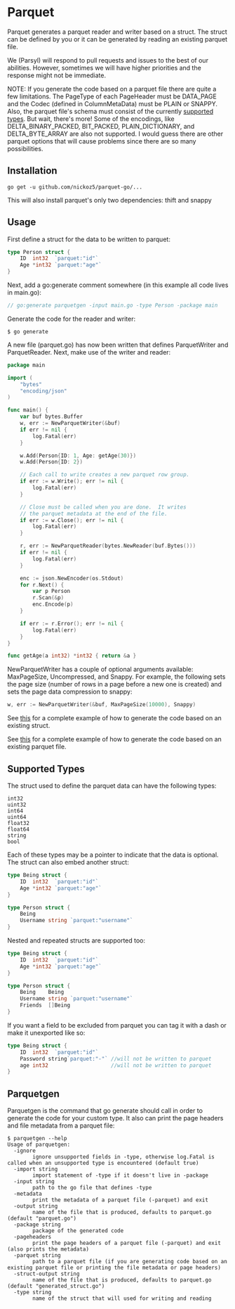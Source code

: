 # Parquet

Parquet generates a parquet reader and writer based on a struct.  The struct
can be defined by you or it can be generated by reading an existing parquet file.

We (Parsyl) will respond to pull requests and issues to the best of our
abilities.  However, sometimes we will have higher priorities and the response
might not be immediate.

NOTE: If you generate the code based on a parquet file there are quite a few
limitations.  The PageType of each PageHeader must be DATA_PAGE and the Codec
(defined in ColumnMetaData) must be PLAIN or SNAPPY. Also, the parquet file's
schema must consist of the currently [supported types](#supported-types).  But
wait, there's more!  Some of the encodings, like DELTA_BINARY_PACKED, BIT_PACKED,
PLAIN_DICTIONARY, and DELTA_BYTE_ARRAY are also not supported.  I would guess
there are other parquet options that will cause problems since there are so many
possibilities.

## Installation
    
    go get -u github.com/nickoz5/parquet-go/...

This will also install parquet's only two dependencies: thift and snappy

## Usage

First define a struct for the data to be written to parquet:

```go
type Person struct {
  	ID  int32  `parquet:"id"`
	Age *int32 `parquet:"age"`
}
```

Next, add a go:generate comment somewhere (in this example all code lives
in main.go):

```go
// go:generate parquetgen -input main.go -type Person -package main
```

Generate the code for the reader and writer:

```console
$ go generate
```

A new file (parquet.go) has now been written that defines ParquetWriter
and ParquetReader.  Next, make use of the writer and reader:

```go
package main

import (
    "bytes"
    "encoding/json"
)

func main() {
    var buf bytes.Buffer
    w, err := NewParquetWriter(&buf)
    if err != nil {
        log.Fatal(err)
    }

    w.Add(Person{ID: 1, Age: getAge(30)})
    w.Add(Person{ID: 2})

    // Each call to write creates a new parquet row group.
    if err := w.Write(); err != nil {
        log.Fatal(err)
    }

    // Close must be called when you are done.  It writes
    // the parquet metadata at the end of the file.
    if err := w.Close(); err != nil {
        log.Fatal(err)
    }

    r, err := NewParquetReader(bytes.NewReader(buf.Bytes()))
    if err != nil {
        log.Fatal(err)
    }

    enc := json.NewEncoder(os.Stdout)
    for r.Next() {
        var p Person
        r.Scan(&p)
        enc.Encode(p)
    }

    if err := r.Error(); err != nil {
        log.Fatal(err)
    }
}

func getAge(a int32) *int32 { return &a }
```

NewParquetWriter has a couple of optional arguments available: MaxPageSize,
Uncompressed, and Snappy.  For example, the following sets the page size (number
of rows in a page before a new one is created) and sets the page data compression
to snappy:

```go
w, err := NewParquetWriter(&buf, MaxPageSize(10000), Snappy)
```

See [this](./_examples/people) for a complete example of how to generate the code
based on an existing struct.

See [this](./_examples/via_parquet) for a complete example of how to generate the code
based on an existing parquet file.

## Supported Types 

The struct used to define the parquet data can have the following types:

```
int32
uint32
int64
uint64
float32
float64
string
bool
```

Each of these types may be a pointer to indicate that the data is optional.  The
struct can also embed another struct:

```go
type Being struct {
	ID  int32  `parquet:"id"`
	Age *int32 `parquet:"age"`
}

type Person struct {
	Being
	Username string `parquet:"username"`
}
```

Nested and repeated structs are supported too:

```go
type Being struct {
	ID  int32  `parquet:"id"`
	Age *int32 `parquet:"age"`
}

type Person struct {
	Being    Being
	Username string `parquet:"username"`
	Friends  []Being
}
```

If you want a field to be excluded from parquet you can tag
it with a dash or make it unexported like so:

```go
type Being struct {
  	ID  int32  `parquet:"id"`
	Password string`parquet:"-"` //will not be written to parquet
	age int32                    //will not be written to parquet
}
```

## Parquetgen

Parquetgen is the command that go generate should call in
order to generate the code for your custom type.  It also can
print the page headers and file metadata from a parquet file:

```console
$ parquetgen --help
Usage of parquetgen:
  -ignore
        ignore unsupported fields in -type, otherwise log.Fatal is called when an unsupported type is encountered (default true)
  -import string
        import statement of -type if it doesn't live in -package
  -input string
        path to the go file that defines -type
  -metadata
        print the metadata of a parquet file (-parquet) and exit
  -output string
        name of the file that is produced, defaults to parquet.go (default "parquet.go")
  -package string
        package of the generated code
  -pageheaders
        print the page headers of a parquet file (-parquet) and exit (also prints the metadata)
  -parquet string
        path to a parquet file (if you are generating code based on an existing parquet file or printing the file metadata or page headers)
  -struct-output string
        name of the file that is produced, defaults to parquet.go (default "generated_struct.go")
  -type string
        name of the struct that will used for writing and reading
```
